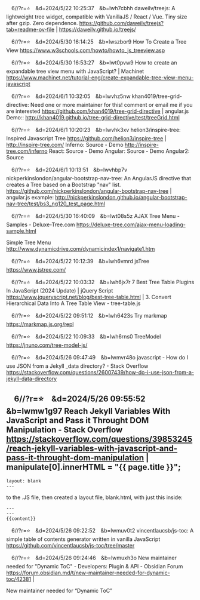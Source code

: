 
　6//?r=⭐　&d=2024/5/22 10:25:37　&b=lwh7cbhh
daweilv/treejs: A lightweight tree widget, compatible with VanillaJS / React / Vue. Tiny size after gzip. Zero dependence.
https://github.com/daweilv/treejs?tab=readme-ov-file
|
https://daweilv.github.io/treejs/

　6//?r=⭐　&d=2024/5/30 16:14:25　&b=lwszbor9
How To Create a Tree View
https://www.w3schools.com/howto/howto_js_treeview.asp

　6//?r=⭐　&d=2024/5/30 16:53:27　&b=lwt0pvw9
How to create an expandable tree view menu with JavaScript? | Machinet
https://www.machinet.net/tutorial-eng/create-expandable-tree-view-menu-javascript

　6//?r=⭐　&d=2024/6/1 10:32:05　&b=lwvhz5nw
khan4019/tree-grid-directive: Need one or more maintainer for this! comment or email me if you are interested
https://github.com/khan4019/tree-grid-directive
|
angular.js
Demo:: http://khan4019.github.io/tree-grid-directive/test/treeGrid.html

　6//?r=⭐　&d=2024/6/1 10:20:23　&b=lwvhk3xv
helion3/inspire-tree: Inspired Javascript Tree
https://github.com/helion3/inspire-tree
|
http://inspire-tree.com/
Inferno: Source - Demo
http://inspire-tree.com/inferno
React: Source - Demo
Angular: Source - Demo
Angular2: Source

　6//?r=⭐　&d=2024/6/1 10:13:51　&b=lwvhbp7v
nickperkinslondon/angular-bootstrap-nav-tree: An AngularJS directive that creates a Tree based on a Bootstrap "nav" list.
https://github.com/nickperkinslondon/angular-bootstrap-nav-tree
|
angular.js
example: http://nickperkinslondon.github.io/angular-bootstrap-nav-tree/test/bs3_ng120_test_page.html

　6//?r=⭐　&d=2024/5/30 16:40:09　&b=lwt08s5z
AJAX Tree Menu - Samples - Deluxe-Tree.com
https://deluxe-tree.com/ajax-menu-loading-sample.html

Simple Tree Menu
http://www.dynamicdrive.com/dynamicindex1/navigate1.htm

　6//?r=⭐　&d=2024/5/22 10:12:39　&b=lwh6vmrd
jsTree
https://www.jstree.com/

　6//?r=⭐　&d=2024/5/22 10:03:32　&b=lwh6jx7r
7 Best Tree Table Plugins In JavaScript (2024 Update) | jQuery Script
https://www.jqueryscript.net/blog/best-tree-table.html
|
3. Convert Hierarchical Data Into A Tree Table View - tree-table.js

　6//?r=⭐　&d=2024/5/22 09:51:12　&b=lwh6423s
Try markmap
https://markmap.js.org/repl

　6//?r=⭐　&d=2024/5/22 10:09:33　&b=lwh6rns0
TreeModel
https://jnuno.com/tree-model-js/

　6//?r=⭐　&d=2024/5/26 09:47:49　&b=lwmvr48o
javascript - How do I use JSON from a Jekyll _data directory? - Stack Overflow
https://stackoverflow.com/questions/26007439/how-do-i-use-json-from-a-jekyll-data-directory

　6//?r=⭐　&d=2024/5/26 09:55:52　&b=lwmw1g97
Reach Jekyll Variables With JavaScript and Pass it Throught DOM Manipulation - Stack Overflow
https://stackoverflow.com/questions/39853245/reach-jekyll-variables-with-javascript-and-pass-it-throught-dom-manipulation
|
manipulate[0].innerHTML = "{{ page.title }}";
---
    layout: blank
    ---
to the .JS file, then created a layout file, blank.html, with just this inside:

    ---
    ---
    {{content}}

　6//?r=⭐　&d=2024/5/26 09:22:52　&b=lwmuv0t2
vincentlaucsb/js-toc: A simple table of contents generator written in vanilla JavaScript
https://github.com/vincentlaucsb/js-toc/tree/master

　6//?r=⭐　&d=2024/5/26 09:24:46　&b=lwmuxh3o
New maintainer needed for "Dynamic ToC" - Developers: Plugin & API - Obsidian Forum
https://forum.obsidian.md/t/new-maintainer-needed-for-dynamic-toc/42381
|

New maintainer needed for “Dynamic ToC”
